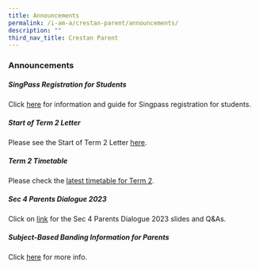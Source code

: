 ```yaml
---
title: Announcements
permalink: /i-am-a/crestan-parent/announcements/
description: ""
third_nav_title: Crestan Parent
---
```

### Announcements

##### SingPass Registration for Students

Click [here](https://www.crestsec.edu.sg/i-am-a/crestan-parent/useful-links/) for information and guide for Singpass registration for students.

##### Start of Term 2 Letter

Please see the Start of Term 2 Letter [here](/info-at-crest/useful-links/parent/).

##### Term 2 Timetable

Please check the [latest timetable for Term 2](/info-at-crest/useful-links/student/).

##### Sec 4 Parents Dialogue 2023

Click on [link](/info-at-crest/useful-links/parent/) for the Sec 4 Parents Dialogue 2023 slides and Q&As.

##### Subject-Based Banding Information for Parents

Click [here](/files/2022%20SBB%20Briefing%20Slides%20for%20Parents%20for%20sch%20website.pdf) for more info.